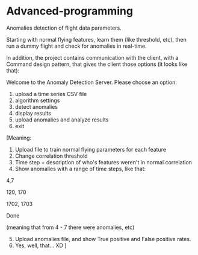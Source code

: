 # Advanced-programming

Anomalies detection of flight data parameters.

Starting with normal flying features, learn them (like threshold, etc), then run a dummy flight and check for anomalies in real-time.

In addition, the project contains communication with the client, with a Command design pattern, that gives the client those options (it looks like that):

Welcome to the Anomaly Detection Server.
Please choose an option:
1. upload a time series CSV file
2. algorithm settings
3. detect anomalies
4. display results
5. upload anomalies and analyze results
6. exit

[Meaning:

1. Upload file to train normal flying parameters for each feature
2. Change correlation threshold
3. Time step + description of who's features weren't in normal correlation
4. Show anomalies with a range of time steps, like that:

4,7

120, 170

1702, 1703

Done
  
  (meaning that from 4 - 7 there were anomalies, etc)
  
5. Upload anomalies file, and show True positive and False positive rates.
6. Yes, well, that... XD
]
